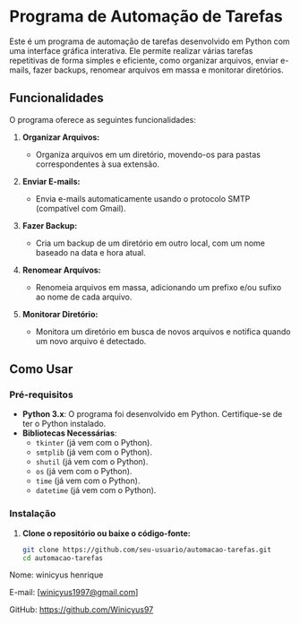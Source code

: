 # Programa de Automação de Tarefas

Este é um programa de automação de tarefas desenvolvido em Python com uma interface gráfica interativa. Ele permite realizar várias tarefas repetitivas de forma simples e eficiente, como organizar arquivos, enviar e-mails, fazer backups, renomear arquivos em massa e monitorar diretórios.

## Funcionalidades

O programa oferece as seguintes funcionalidades:

1. **Organizar Arquivos:**
   - Organiza arquivos em um diretório, movendo-os para pastas correspondentes à sua extensão.

2. **Enviar E-mails:**
   - Envia e-mails automaticamente usando o protocolo SMTP (compatível com Gmail).

3. **Fazer Backup:**
   - Cria um backup de um diretório em outro local, com um nome baseado na data e hora atual.

4. **Renomear Arquivos:**
   - Renomeia arquivos em massa, adicionando um prefixo e/ou sufixo ao nome de cada arquivo.

5. **Monitorar Diretório:**
   - Monitora um diretório em busca de novos arquivos e notifica quando um novo arquivo é detectado.

## Como Usar

### Pré-requisitos

- **Python 3.x**: O programa foi desenvolvido em Python. Certifique-se de ter o Python instalado.
- **Bibliotecas Necessárias**:
  - `tkinter` (já vem com o Python).
  - `smtplib` (já vem com o Python).
  - `shutil` (já vem com o Python).
  - `os` (já vem com o Python).
  - `time` (já vem com o Python).
  - `datetime` (já vem com o Python).

### Instalação

1. **Clone o repositório ou baixe o código-fonte:**
   ```bash
   git clone https://github.com/seu-usuario/automacao-tarefas.git
   cd automacao-tarefas

Nome: winicyus henrique

E-mail: [winicyus1997@gmail.com]

GitHub: https://github.com/Winicyus97

